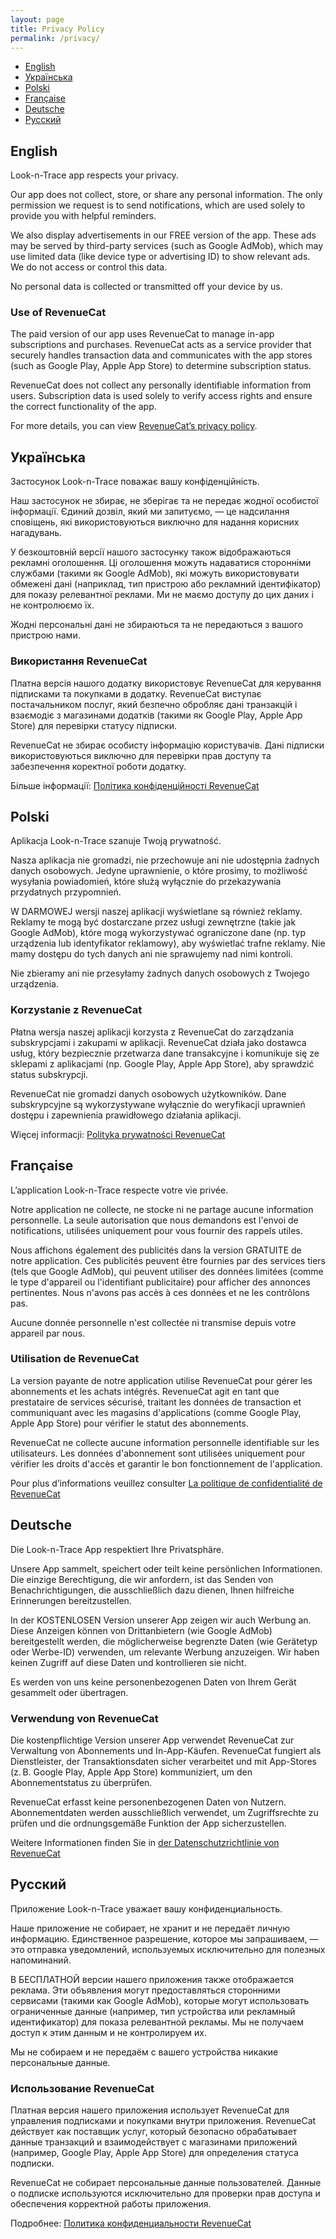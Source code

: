 ```yaml
---
layout: page
title: Privacy Policy
permalink: /privacy/
---
```


- [English](#english)
- [Українська](#ukrainian)
- [Polski](#polish)
- [Française](#french)
- [Deutsche](#german)
- [Русский](#russian)

## <a name="english"></a>English
Look-n-Trace app respects your privacy.

Our app does not collect, store, or share any personal information. The only permission we request is to send notifications, which are used solely to provide you with helpful reminders.

We also display advertisements in our FREE version of the app. These ads may be served by third-party services (such as Google AdMob), which may use limited data (like device type or advertising ID) to show relevant ads. We do not access or control this data.

No personal data is collected or transmitted off your device by us.

### Use of RevenueCat

The paid version of our app uses RevenueCat to manage in-app subscriptions and purchases. RevenueCat acts as a service provider that securely handles transaction data and communicates with the app stores (such as Google Play, Apple App Store) to determine subscription status.

RevenueCat does not collect any personally identifiable information from users. Subscription data is used solely to verify access rights and ensure the correct functionality of the app.

For more details, you can view [RevenueCat’s privacy policy](https://www.revenuecat.com/privacy/).

## <a name="ukrainian"></a>Українська
Застосунок Look-n-Trace поважає вашу конфіденційність.

Наш застосунок не збирає, не зберігає та не передає жодної особистої інформації. Єдиний дозвіл, який ми запитуємо, — це надсилання сповіщень, які використовуються виключно для надання корисних нагадувань.

У безкоштовній версії нашого застосунку також відображаються рекламні оголошення. Ці оголошення можуть надаватися сторонніми службами (такими як Google AdMob), які можуть використовувати обмежені дані (наприклад, тип пристрою або рекламний ідентифікатор) для показу релевантної реклами. Ми не маємо доступу до цих даних і не контролюємо їх.

Жодні персональні дані не збираються та не передаються з вашого пристрою нами.

### Використання RevenueCat

Платна версія нашого додатку використовує RevenueCat для керування підписками та покупками в додатку. RevenueCat виступає постачальником послуг, який безпечно обробляє дані транзакцій і взаємодіє з магазинами додатків (такими як Google Play, Apple App Store) для перевірки статусу підписки.

RevenueCat не збирає особисту інформацію користувачів. Дані підписки використовуються виключно для перевірки прав доступу та забезпечення коректної роботи додатку.

Більше інформації: [Політика конфіденційності RevenueCat](https://www.revenuecat.com/privacy/)

## <a name="polish"></a>Polski
Aplikacja Look-n-Trace szanuje Twoją prywatność.

Nasza aplikacja nie gromadzi, nie przechowuje ani nie udostępnia żadnych danych osobowych. Jedyne uprawnienie, o które prosimy, to możliwość wysyłania powiadomień, które służą wyłącznie do przekazywania przydatnych przypomnień.

W DARMOWEJ wersji naszej aplikacji wyświetlane są również reklamy. Reklamy te mogą być dostarczane przez usługi zewnętrzne (takie jak Google AdMob), które mogą wykorzystywać ograniczone dane (np. typ urządzenia lub identyfikator reklamowy), aby wyświetlać trafne reklamy. Nie mamy dostępu do tych danych ani nie sprawujemy nad nimi kontroli.

Nie zbieramy ani nie przesyłamy żadnych danych osobowych z Twojego urządzenia.

### Korzystanie z RevenueCat

Płatna wersja naszej aplikacji korzysta z RevenueCat do zarządzania subskrypcjami i zakupami w aplikacji. RevenueCat działa jako dostawca usług, który bezpiecznie przetwarza dane transakcyjne i komunikuje się ze sklepami z aplikacjami (np. Google Play, Apple App Store), aby sprawdzić status subskrypcji.

RevenueCat nie gromadzi danych osobowych użytkowników. Dane subskrypcyjne są wykorzystywane wyłącznie do weryfikacji uprawnień dostępu i zapewnienia prawidłowego działania aplikacji.

Więcej informacji: [Polityka prywatności RevenueCat](https://www.revenuecat.com/privacy/)

## <a name="french"></a>Française
L’application Look-n-Trace respecte votre vie privée.

Notre application ne collecte, ne stocke ni ne partage aucune information personnelle. La seule autorisation que nous demandons est l'envoi de notifications, utilisées uniquement pour vous fournir des rappels utiles.

Nous affichons également des publicités dans la version GRATUITE de notre application. Ces publicités peuvent être fournies par des services tiers (tels que Google AdMob), qui peuvent utiliser des données limitées (comme le type d'appareil ou l'identifiant publicitaire) pour afficher des annonces pertinentes. Nous n'avons pas accès à ces données et ne les contrôlons pas.

Aucune donnée personnelle n'est collectée ni transmise depuis votre appareil par nous.

### Utilisation de RevenueCat

La version payante de notre application utilise RevenueCat pour gérer les abonnements et les achats intégrés. RevenueCat agit en tant que prestataire de services sécurisé, traitant les données de transaction et communiquant avec les magasins d'applications (comme Google Play, Apple App Store) pour vérifier le statut des abonnements.

RevenueCat ne collecte aucune information personnelle identifiable sur les utilisateurs. Les données d'abonnement sont utilisées uniquement pour vérifier les droits d'accès et garantir le bon fonctionnement de l'application.

Pour plus d’informations veuillez consulter [La politique de confidentialité de RevenueCat](https://www.revenuecat.com/privacy/)

## <a name="german"></a>Deutsche
Die Look-n-Trace App respektiert Ihre Privatsphäre.

Unsere App sammelt, speichert oder teilt keine persönlichen Informationen. Die einzige Berechtigung, die wir anfordern, ist das Senden von Benachrichtigungen, die ausschließlich dazu dienen, Ihnen hilfreiche Erinnerungen bereitzustellen.

In der KOSTENLOSEN Version unserer App zeigen wir auch Werbung an. Diese Anzeigen können von Drittanbietern (wie Google AdMob) bereitgestellt werden, die möglicherweise begrenzte Daten (wie Gerätetyp oder Werbe-ID) verwenden, um relevante Werbung anzuzeigen. Wir haben keinen Zugriff auf diese Daten und kontrollieren sie nicht.

Es werden von uns keine personenbezogenen Daten von Ihrem Gerät gesammelt oder übertragen.

### Verwendung von RevenueCat

Die kostenpflichtige Version unserer App verwendet RevenueCat zur Verwaltung von Abonnements und In-App-Käufen. RevenueCat fungiert als Dienstleister, der Transaktionsdaten sicher verarbeitet und mit App-Stores (z. B. Google Play, Apple App Store) kommuniziert, um den Abonnementstatus zu überprüfen.

RevenueCat erfasst keine personenbezogenen Daten von Nutzern. Abonnementdaten werden ausschließlich verwendet, um Zugriffsrechte zu prüfen und die ordnungsgemäße Funktion der App sicherzustellen.

Weitere Informationen finden Sie in [der Datenschutzrichtlinie von RevenueCat](https://www.revenuecat.com/privacy/)

## <a name="russian"></a>Русский
Приложение Look-n-Trace уважает вашу конфиденциальность.

Наше приложение не собирает, не хранит и не передаёт личную информацию. Единственное разрешение, которое мы запрашиваем, — это отправка уведомлений, используемых исключительно для полезных напоминаний.

В БЕСПЛАТНОЙ версии нашего приложения также отображается реклама. Эти объявления могут предоставляться сторонними сервисами (такими как Google AdMob), которые могут использовать ограниченные данные (например, тип устройства или рекламный идентификатор) для показа релевантной рекламы. Мы не получаем доступ к этим данным и не контролируем их.

Мы не собираем и не передаём с вашего устройства никакие персональные данные.

### Использование RevenueCat

Платная версия нашего приложения использует RevenueCat для управления подписками и покупками внутри приложения. RevenueCat действует как поставщик услуг, который безопасно обрабатывает данные транзакций и взаимодействует с магазинами приложений (например, Google Play, Apple App Store) для определения статуса подписки.

RevenueCat не собирает персональные данные пользователей. Данные о подписке используются исключительно для проверки прав доступа и обеспечения корректной работы приложения.

Подробнее: [Политика конфиденциальности RevenueCat](https://www.revenuecat.com/privacy/)
